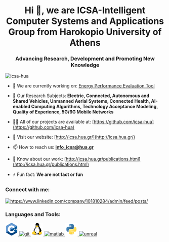 <h1 align="center">Hi 👋, we are ICSA-Intelligent Computer Systems and Applications Group from Harokopio University of Athens</h1>
<h3 align="center">Advancing Research, Development and Promoting New Knowledge</h3>

<p align="left"> <img src="https://komarev.com/ghpvc/?username=icsa-hua&label=Profile%20views&color=0e75b6&style=flat" alt="icsa-hua" /> </p>

- 🔭 We are currently working on: [Energy Performance Evaluation Tool](https://github.com/icsa-hua/carla)

- 🌱 Our Research Subjects: **Electric, Connected, Autonomous and Shared Vehicles, Unmanned Aerial Systems, Connected Health, AI-enabled Computing Algorithms, Technology Acceptance Modeling, Quality of Experience, 5G/6G Mobile Networks**

- 👨‍💻 All of our projects are available at: [https://github.com/icsa-hua](https://github.com/icsa-hua)

- 📝 Visit our website: [http://icsa.hua.gr/](http://icsa.hua.gr/)

- 📫 How to reach us: **info_icsa@hua.gr**

- 📄 Know about our work: [http://icsa.hua.gr/publications.html](http://icsa.hua.gr/publications.html)

- ⚡ Fun fact: **We are not fact or fun**

<h3 align="left">Connect with me:</h3>
<p align="left">
<a href="https://linkedin.com/in/https://www.linkedin.com/company/101810284/admin/feed/posts/" target="blank"><img align="center" src="https://raw.githubusercontent.com/rahuldkjain/github-profile-readme-generator/master/src/images/icons/Social/linked-in-alt.svg" alt="https://www.linkedin.com/company/101810284/admin/feed/posts/" height="30" width="40" /></a>
</p>

<h3 align="left">Languages and Tools:</h3>
<p align="left"> <a href="https://www.w3schools.com/cpp/" target="_blank" rel="noreferrer"> <img src="https://raw.githubusercontent.com/devicons/devicon/master/icons/cplusplus/cplusplus-original.svg" alt="cplusplus" width="40" height="40"/> </a> <a href="https://git-scm.com/" target="_blank" rel="noreferrer"> <img src="https://www.vectorlogo.zone/logos/git-scm/git-scm-icon.svg" alt="git" width="40" height="40"/> </a> <a href="https://www.linux.org/" target="_blank" rel="noreferrer"> <img src="https://raw.githubusercontent.com/devicons/devicon/master/icons/linux/linux-original.svg" alt="linux" width="40" height="40"/> </a> <a href="https://www.mathworks.com/" target="_blank" rel="noreferrer"> <img src="https://upload.wikimedia.org/wikipedia/commons/2/21/Matlab_Logo.png" alt="matlab" width="40" height="40"/> </a> <a href="https://www.python.org" target="_blank" rel="noreferrer"> <img src="https://raw.githubusercontent.com/devicons/devicon/master/icons/python/python-original.svg" alt="python" width="40" height="40"/> </a> <a href="https://unrealengine.com/" target="_blank" rel="noreferrer"> <img src="https://raw.githubusercontent.com/kenangundogan/fontisto/036b7eca71aab1bef8e6a0518f7329f13ed62f6b/icons/svg/brand/unreal-engine.svg" alt="unreal" width="40" height="40"/> </a> </p>


